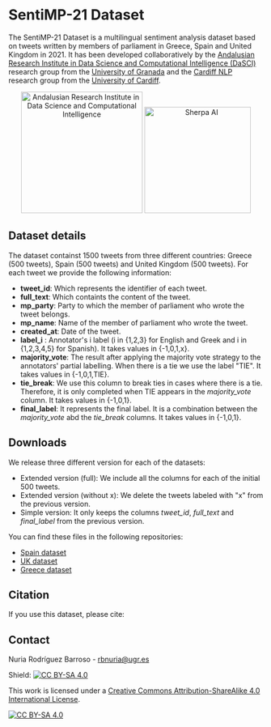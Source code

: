# SentiMP-21 Dataset

The SentiMP-21 Dataset is a multilingual sentiment analysis dataset based on tweets written by members of parliament in Greece, Spain and United Kingdom in 2021.  It has been developed collaboratively by the [Andalusian Research Institute in Data Science and Computational Intelligence (DaSCI)](https://dasci.es/) research  group from the [University of Granada](https://www.ugr.es/) and the [Cardiff NLP](https://sites.google.com/view/cardiffnlp/) research group from the [University of Cardiff](https://isc.cardiff.ac.uk/).

<p align="center"><img src="https://sherpa-cdn.s3-eu-west-1.amazonaws.com/third_parties_logos/DaSCI_logo_vertical.png"  alt="Andalusian Research Institute in Data Science and Computational Intelligence" height = "240"/>
<img src="https://upload.wikimedia.org/wikipedia/commons/e/ef/Cardiff_University_%28logo%29.svg" alt="Sherpa AI" height = "210" /></p>

## Dataset details

The dataset containst 1500 tweets from three different countries: Greece (500 tweets), Spain (500 tweets) and United Kingdom (500 tweets). For each tweet we provide the following information:
* **tweet_id**: Which represents the identifier of each tweet.
* **full_text**: Which containts the content of the tweet.
* **mp_party**: Party to which the member of parliament who wrote the tweet belongs.
* **mp_name**: Name of the member of parliament who wrote the tweet.
* **created_at**: Date of the tweet.
* **label_i** : Annotator's i label (i in {1,2,3} for English and Greek and i in {1,2,3,4,5} for Spanish). It takes values in {-1,0,1,x}.
* **majority_vote**: The result after applying the majority vote strategy to the annotators' partial labelling. When there is a tie we use the label "TIE". It takes values in {-1,0,1,TIE}.
* **tie_break**:  We use this column to break ties in cases where there is a tie. Therefore, it is only completed when TIE appears in the *majority_vote* column. It takes values in {-1,0,1}.
* **final_label**: It represents the final label. It is a combination between the *majority_vote* abd the *tie_break* columns. It takes values in {-1,0,1}.

## Downloads

We release three different version for each of the datasets:

* Extended version (full): We include all the columns for each of the initial 500 tweets.
* Extended version (without x): We delete the tweets labeled with "x" from the previous version.
* Simple version: It only keeps the columns *tweet_id*, *full_text* and *final_label* from the previous version.

You can find these files in the following repositories:
* [Spain dataset](./es/)
* [UK dataset](./uk/)
* [Greece dataset](./gr/)

## Citation
If you use this dataset, please cite:


## Contact
Nuria Rodríguez Barroso - rbnuria@ugr.es


Shield: [![CC BY-SA 4.0][cc-by-sa-shield]][cc-by-sa]

This work is licensed under a
[Creative Commons Attribution-ShareAlike 4.0 International License][cc-by-sa].

[![CC BY-SA 4.0][cc-by-sa-image]][cc-by-sa]

[cc-by-sa]: http://creativecommons.org/licenses/by-sa/4.0/
[cc-by-sa-image]: https://licensebuttons.net/l/by-sa/4.0/88x31.png
[cc-by-sa-shield]: https://img.shields.io/badge/License-CC%20BY--SA%204.0-lightgrey.svg
